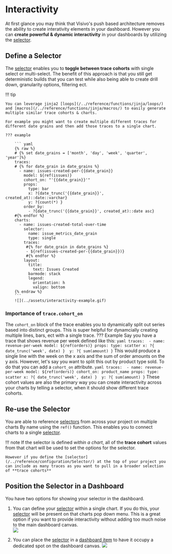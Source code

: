 # Interactivity

At first glance you may think that Visivo's push based architecture removes the ability to create interativity elements in your dashboard. However you can **create powerful & dynamic interactivity** in your dashboards by utilizing the [selector](/../reference/configuration/Selector/). 

## Define a Selector

The [selector](/../reference/configuration/Selector/) enables you to **toggle between trace cohorts** with single select or multi-select. The benefit of this approach is that you still get deterministic builds that you can test while also being able to create drill down, granularity options, filtering ect. 

!!! tip 
    
    You can leverage jinja2 [loops](/../reference/functions/jinja/loops/) and [macros](/../reference/functions/jinja/macros/) to easily generate multiple similar trace cohorts & charts.

    For example you might want to create multiple different traces for different date grains and then add those traces to a single chart. 

    ??? example 

        ``` yaml
        {% raw %}
        # {% set date_grains = ['month', 'day', 'week', 'quarter', 'year']%} 
        traces:
        # {% for date_grain in date_grains %}
          - name: issues-created-per-{{date_grain}}
            model: ${ref(issues)}
            cohort_on: "'{{date_grain}}'"
            props: 
              type: bar
              x: ?{date_trunc('{{date_grain}}', created_at)::date::varchar}
              y: ?{count(*) } 
            order_by: 
              - ?{date_trunc('{{date_grain}}', created_at)::date asc}
        #{% endfor %}   
        charts:
          - name: issues-created-total-over-time
            selector: 
              name: issue_metrics_date_grain
              type: single
            traces:
             #{% for date_grain in date_grains %}
             - ${ref(issues-created-per-{{date_grain}})}
             #{% endfor %}   
            layout: 
              title: 
                text: Issues Created
              barmode: stack 
              legend: 
                orientation: h
                valign: bottom
        {% endraw %}
        ```
        ![](../assets/interactivity-example.gif)
### Importance of `trace.cohort_on`
The `cohort_on` block of the trace enables you to dynamically split out series based into distinct groups. This is super helpful for dynamcially creating multiple lines, bars, ect with a single trace. 
??? Example 
    Say you have a trace that shows revenue per week defined like this: 
    ``` yaml
    traces: 
      - name: revenue-per-week
        model: ${ref(orders)}
        props:
          type: scatter
          x: ?{ date_trunc('week', date) } 
          y: ?{ sum(amount) }
    ```
    This would produce a single line with the week on the x axis and the sum of order amounts on the y axis. However, let's say you want to split this out by product type sold. To do that you can add a `cohort_on` attribute. 
    ``` yaml
    traces: 
      - name: revenue-per-week
        model: ${ref(orders)}
        cohort_on: product_name
        props:
          type: scatter
          x: ?{ date_trunc('week', date) } 
          y: ?{ sum(amount) }
    ```
These cohort values are also the primary way you can create interactivity across your charts by telling a selector, when it should show different trace cohorts. 

## Re-use the Selector 
You are able to reference [selectors](/../reference/configuration/Selector/) from across your project on multiple charts By name using the `ref()` function. This enables you to connect charts to a single [selector](/../reference/configuration/Selector/). 

!!! note 
    If the selector is defined _within a chart_, all of the **trace cohort** values from that chart will be used to set the options for the selector.

    However if you define the [selector](/../reference/configuration/Selector/) at the top of your project you can include as many traces as you want to pull in a broader selection of **trace cohorts**


## Position the Selector in a Dashboard
You have two options for showing your selector in the dashboard. 

1. You can define your [selector](/../reference/configuration/Selector/) within a single chart. If you do this, your [selector](/../reference/configuration/Selector/) will be present on that charts pop down menu. This is a great option if you want to provide interactivity without adding too much noise to the main dashboard canvas.  
   ![](../assets/inchart-selector.png)

2. You can place the [selector](/../reference/configuration/Selector/) in a [dashboard item](/../reference/configuration/Dashboards/Dashboard/Row/Item/) to have it occupy a dedicated spot on the dashboard canvas. 
   ![](../assets/dash-selector.gif)